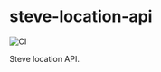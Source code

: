 # steve-location-api

![CI](https://github.com/Th3re/steve-events-api/workflows/CI/badge.svg)

Steve location API.
